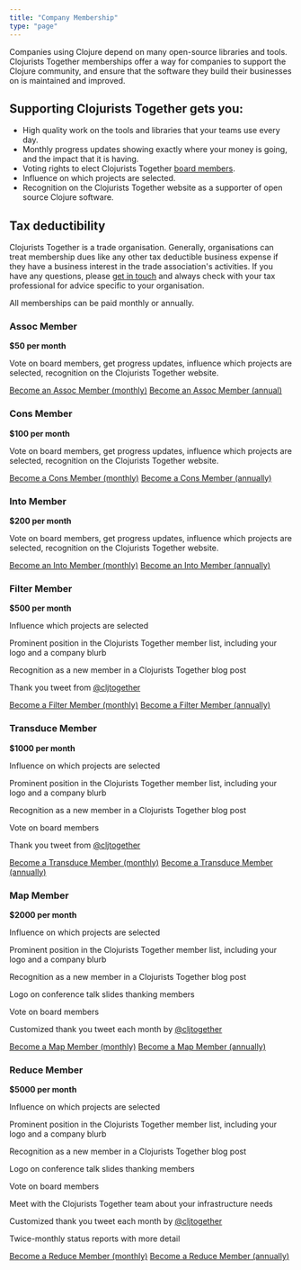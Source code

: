 ```yaml
---
title: "Company Membership"
type: "page"
---
```


Companies using Clojure depend on many open-source libraries and tools. Clojurists Together memberships offer a way for companies to support the Clojure community, and ensure that the software they build their businesses on is maintained and improved.

## Supporting Clojurists Together gets you:

* High quality work on the tools and libraries that your teams use every day.
* Monthly progress updates showing exactly where your money is going, and the impact that it is having.
* Voting rights to elect Clojurists Together [board members](/team).
* Influence on which projects are selected.
* Recognition on the Clojurists Together website as a supporter of open source Clojure software.

## Tax deductibility

Clojurists Together is a trade organisation. Generally, organisations can treat membership dues like any other tax deductible business expense if they have a business interest in the trade association's activities. If you have any questions, please [get in touch](/contact) and always check with your tax professional for advice specific to your organisation.

<section class="membership-tiers">
<p>All memberships can be paid monthly or annually.</p>


<section class="membership-tier">
<h3>Assoc Member</h3>
<b>$50 per month</b>
<p>Vote on board members, get progress updates, influence which projects are selected, recognition on the Clojurists Together website.</p>

<a class="become-a-member checkout-button" href="https://members.clojuriststogether.org/register/company?plan=plan_GYMBnWZmbhqcHx">Become an Assoc Member (monthly)</a>
<a class="become-a-member checkout-button" href="https://members.clojuriststogether.org/register/company?plan=plan_GYMBwMeoR5Ry8O">Become an Assoc Member (annual)</a>

</section>


<section class="membership-tier">
<h3>Cons Member</h3>
<b>$100 per month</b>

<p>Vote on board members, get progress updates, influence which projects are selected, recognition on the Clojurists Together website.</p>

<a class="become-a-member checkout-button" href="https://members.clojuriststogether.org/register/company?plan=plan_GYMBpiJ6waMSee">Become a Cons Member (monthly)</a>
<a class="become-a-member checkout-button" href="https://members.clojuriststogether.org/register/company?plan=plan_GYMCg0s8rWxvt3">Become a Cons Member (annually)</a>

</section>


<section class="membership-tier">
<h3>Into Member</h3>
<b>$200 per month</b>

<p>Vote on board members, get progress updates, influence which projects are selected, recognition on the Clojurists Together website.</p>

<a class="become-a-member checkout-button" href="https://members.clojuriststogether.org/register/company?plan=plan_GYMDwLn4mu4TVa">Become an Into Member (monthly)</a>
<a class="become-a-member checkout-button" href="https://members.clojuriststogether.org/register/company?plan=plan_GYMCd3ySx0VVXt">Become an Into Member (annually)</a>
</section>


<section class="membership-tier">
<h3>Filter Member</h3>
<b>$500 per month</b>

<p>Influence which projects are selected</p>

<p>Prominent position in the Clojurists Together member list, including your logo and a company blurb</p>

<p>Recognition as a new member in a Clojurists Together blog post</p>

<p>Thank you tweet from <a href="https://twitter.com/cljtogether">@cljtogether</a></p></p>

<a class="become-a-member checkout-button" href="https://members.clojuriststogether.org/register/company?plan=plan_GYMD6AQHDFhQGw">Become a Filter Member (monthly)</a>
<a class="become-a-member checkout-button" href="https://members.clojuriststogether.org/register/company?plan=plan_GYMEwKK79GIrt1">Become a Filter Member (annually)</a>

</section>


<section class="membership-tier">
<h3>Transduce Member</h3>
<b>$1000 per month</b>

<p>Influence on which projects are selected</p>

<p>Prominent position in the Clojurists Together member list, including your logo and a company blurb</p>

<p>Recognition as a new member in a Clojurists Together blog post</p>

<p>Vote on board members</p>

<p>Thank you tweet from <a href="https://twitter.com/cljtogether">@cljtogether</a></p>

<a class="become-a-member checkout-button" href="https://members.clojuriststogether.org/register/company?plan=plan_GYMFuEYbKe7nhC">Become a Transduce Member (monthly)</a>
<a class="become-a-member checkout-button" href="https://members.clojuriststogether.org/register/company?plan=plan_GYMFD9fLVTXvNH">Become a Transduce Member (annually)</a>

</section>


<section class="membership-tier">
<h3>Map Member</h3>
<b>$2000 per month</b>

<p>Influence on which projects are selected</p>

<p>Prominent position in the Clojurists Together member list, including your logo and a company blurb</p>

<p>Recognition as a new member in a Clojurists Together blog post</p>

<p>Logo on conference talk slides thanking members</p>

<p>Vote on board members</p>

<p>Customized thank you tweet each month by <a href="https://twitter.com/cljtogether">@cljtogether</a></p>

<a class="become-a-member checkout-button" href="https://members.clojuriststogether.org/register/company?plan=plan_GYMGklEctvcvl2">Become a Map Member (monthly)</a>
<a class="become-a-member checkout-button" href="https://members.clojuriststogether.org/register/company?plan=plan_GYMGm73x4ZiN0f">Become a Map Member (annually)</a>
</section>


<section class="membership-tier">
<h3>Reduce Member</h3>
<b>$5000 per month</b>

<p>Influence on which projects are selected</p>

<p>Prominent position in the Clojurists Together member list, including your logo and a company blurb</p>

<p>Recognition as a new member in a Clojurists Together blog post</p>

<p>Logo on conference talk slides thanking members</p>

<p>Vote on board members</p>

<p>Meet with the Clojurists Together team about your infrastructure needs</p>

<p>Customized thank you tweet each month by <a href="https://twitter.com/cljtogether">@cljtogether</a></p></p>

<p>Twice-monthly status reports with more detail</p>

<a class="become-a-member checkout-button" href="https://members.clojuriststogether.org/register/company?plan=plan_GYMGYWlY1YEeXF">Become a Reduce Member (monthly)</a>
<a class="become-a-member checkout-button" href="https://members.clojuriststogether.org/register/company?plan=plan_GYMHqy2AGshlAO">Become a Reduce Member (annually)</a>
</section>
